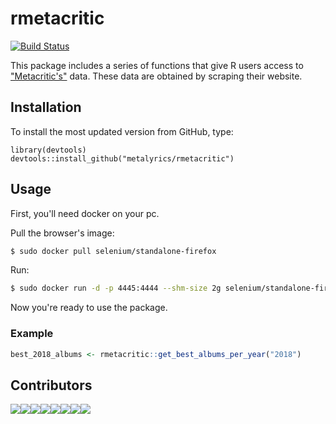 # rmetacritic

[![Build Status](https://travis-ci.org/metalyrics/rmetacritic.svg?branch=master)](https://travis-ci.org/metalyrics/rmetacritic)


This package includes a series of functions that give R users access to ["Metacritic's"](https://www.metacritic.com) data. These data are obtained by scraping their website.

## Installation

To install the most updated version from GitHub, type:

```
library(devtools)
devtools::install_github("metalyrics/rmetacritic")
```

## Usage

First, you'll need docker on your pc.

Pull the browser's image:
```bash
$ sudo docker pull selenium/standalone-firefox
```

Run:
```bash
$ sudo docker run -d -p 4445:4444 --shm-size 2g selenium/standalone-firefox
```
Now you're ready to use the package.

### Example

```r
best_2018_albums <- rmetacritic::get_best_albums_per_year("2018")
```

## Contributors

[![](https://sourcerer.io/fame/MatheusHALeal/metalyrics/rmetacritic/images/0)](https://sourcerer.io/fame/MatheusHALeal/metalyrics/rmetacritic/links/0)[![](https://sourcerer.io/fame/MatheusHALeal/metalyrics/rmetacritic/images/1)](https://sourcerer.io/fame/MatheusHALeal/metalyrics/rmetacritic/links/1)[![](https://sourcerer.io/fame/MatheusHALeal/metalyrics/rmetacritic/images/2)](https://sourcerer.io/fame/MatheusHALeal/metalyrics/rmetacritic/links/2)[![](https://sourcerer.io/fame/MatheusHALeal/metalyrics/rmetacritic/images/3)](https://sourcerer.io/fame/MatheusHALeal/metalyrics/rmetacritic/links/3)[![](https://sourcerer.io/fame/MatheusHALeal/metalyrics/rmetacritic/images/4)](https://sourcerer.io/fame/MatheusHALeal/metalyrics/rmetacritic/links/4)[![](https://sourcerer.io/fame/MatheusHALeal/metalyrics/rmetacritic/images/5)](https://sourcerer.io/fame/MatheusHALeal/metalyrics/rmetacritic/links/5)[![](https://sourcerer.io/fame/MatheusHALeal/metalyrics/rmetacritic/images/6)](https://sourcerer.io/fame/MatheusHALeal/metalyrics/rmetacritic/links/6)[![](https://sourcerer.io/fame/MatheusHALeal/metalyrics/rmetacritic/images/7)](https://sourcerer.io/fame/MatheusHALeal/metalyrics/rmetacritic/links/7)
